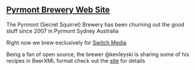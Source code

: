## [Pyrmont Brewery Web Site](https://pyrmontbrewery.com)

The Pyrmont (Secret Squirrel) Brewery has been churning out the good stuff since 2007 in Pyrmont Sydney Australia

Right now we brew exclusively for [Switch Media](https://www.switch.tv/)

Being a fan of open source, the brewer @kevleyski is sharing some of his recipes in BeerXML format check out the [site](https://beerbrewing.github.io) for details